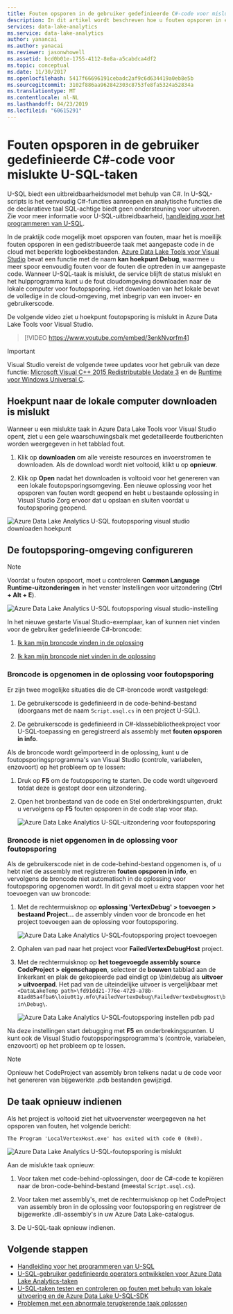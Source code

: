 ```yaml
---
title: Fouten opsporen in de gebruiker gedefinieerde C#-code voor mislukte Azure Data Lake U-SQL-taken
description: In dit artikel wordt beschreven hoe u fouten opsporen in een mislukte hoekpunt van U-SQL met Azure Data Lake Tools voor Visual Studio.
services: data-lake-analytics
ms.service: data-lake-analytics
author: yanancai
ms.author: yanacai
ms.reviewer: jasonwhowell
ms.assetid: bcd0b01e-1755-4112-8e8a-a5cabdca4df2
ms.topic: conceptual
ms.date: 11/30/2017
ms.openlocfilehash: 5417f66696191cebadc2af9c6d634419a0eb8e5b
ms.sourcegitcommit: 3102f886aa962842303c8753fe8fa5324a52834a
ms.translationtype: MT
ms.contentlocale: nl-NL
ms.lasthandoff: 04/23/2019
ms.locfileid: "60615291"
---
```

# <a name="debug-user-defined-c-code-for-failed-u-sql-jobs"></a>Fouten opsporen in de gebruiker gedefinieerde C#-code voor mislukte U-SQL-taken

U-SQL biedt een uitbreidbaarheidsmodel met behulp van C#. In U-SQL-scripts is het eenvoudig C#-functies aanroepen en analytische functies die de declaratieve taal SQL-achtige biedt geen ondersteuning voor uitvoeren. Zie voor meer informatie voor U-SQL-uitbreidbaarheid, [handleiding voor het programmeren van U-SQL](https://docs.microsoft.com/azure/data-lake-analytics/data-lake-analytics-u-sql-programmability-guide#use-user-defined-functions-udf). 

In de praktijk code mogelijk moet opsporen van fouten, maar het is moeilijk fouten opsporen in een gedistribueerde taak met aangepaste code in de cloud met beperkte logboekbestanden. [Azure Data Lake Tools voor Visual Studio](https://aka.ms/adltoolsvs) bevat een functie met de naam **kan hoekpunt Debug**, waarmee u meer spoor eenvoudig fouten voor de fouten die optreden in uw aangepaste code. Wanneer U-SQL-taak is mislukt, de service blijft de status mislukt en het hulpprogramma kunt u de fout cloudomgeving downloaden naar de lokale computer voor foutopsporing. Het downloaden van het lokale bevat de volledige in de cloud-omgeving, met inbegrip van een invoer- en gebruikerscode.

De volgende video ziet u hoekpunt foutopsporing is mislukt in Azure Data Lake Tools voor Visual Studio.

> [!VIDEO https://www.youtube.com/embed/3enkNvprfm4]
>

> [!IMPORTANT]
> Visual Studio vereist de volgende twee updates voor het gebruik van deze functie: [Microsoft Visual C++ 2015 Redistributable Update 3](https://www.microsoft.com/en-us/download/details.aspx?id=53840) en de [Runtime voor Windows Universal C](https://www.microsoft.com/download/details.aspx?id=50410).
>

## <a name="download-failed-vertex-to-local-machine"></a>Hoekpunt naar de lokale computer downloaden is mislukt

Wanneer u een mislukte taak in Azure Data Lake Tools voor Visual Studio opent, ziet u een gele waarschuwingsbalk met gedetailleerde foutberichten worden weergegeven in het tabblad fout.

1. Klik op **downloaden** om alle vereiste resources en invoerstromen te downloaden. Als de download wordt niet voltooid, klikt u op **opnieuw**.

2. Klik op **Open** nadat het downloaden is voltooid voor het genereren van een lokale foutopsporingsomgeving. Een nieuwe oplossing voor het opsporen van fouten wordt geopend en hebt u bestaande oplossing in Visual Studio Zorg ervoor dat u opslaan en sluiten voordat u foutopsporing geopend.

![Azure Data Lake Analytics U-SQL foutopsporing visual studio downloaden hoekpunt](./media/data-lake-analytics-debug-u-sql-jobs/data-lake-analytics-download-vertex.png)

## <a name="configure-the-debugging-environment"></a>De foutopsporing-omgeving configureren

> [!NOTE]
> Voordat u fouten opspoort, moet u controleren **Common Language Runtime-uitzonderingen** in het venster Instellingen voor uitzondering (**Ctrl + Alt + E**).

![Azure Data Lake Analytics U-SQL foutopsporing visual studio-instelling](./media/data-lake-analytics-debug-u-sql-jobs/data-lake-analytics-clr-exception-setting.png)

In het nieuwe gestarte Visual Studio-exemplaar, kan of kunnen niet vinden voor de gebruiker gedefinieerde C#-broncode:

1. [Ik kan mijn broncode vinden in de oplossing](#source-code-is-included-in-debugging-solution)

2. [Ik kan mijn broncode niet vinden in de oplossing](#source-code-is-not-included-in-debugging-solution)

### <a name="source-code-is-included-in-debugging-solution"></a>Broncode is opgenomen in de oplossing voor foutopsporing

Er zijn twee mogelijke situaties die de C#-broncode wordt vastgelegd:

1. De gebruikerscode is gedefinieerd in de code-behind-bestand (doorgaans met de naam `Script.usql.cs` in een project U-SQL).

2. De gebruikerscode is gedefinieerd in C#-klassebibliotheekproject voor U-SQL-toepassing en geregistreerd als assembly met **fouten opsporen in info**.

Als de broncode wordt geïmporteerd in de oplossing, kunt u de foutopsporingsprogramma's van Visual Studio (controle, variabelen, enzovoort) op het probleem op te lossen:

1. Druk op **F5** om de foutopsporing te starten. De code wordt uitgevoerd totdat deze is gestopt door een uitzondering.

2. Open het bronbestand van de code en Stel onderbrekingspunten, drukt u vervolgens op **F5** fouten opsporen in de code stap voor stap.

    ![Azure Data Lake Analytics U-SQL-uitzondering voor foutopsporing](./media/data-lake-analytics-debug-u-sql-jobs/data-lake-analytics-debug-exception.png)

### <a name="source-code-is-not-included-in-debugging-solution"></a>Broncode is niet opgenomen in de oplossing voor foutopsporing

Als de gebruikerscode niet in de code-behind-bestand opgenomen is, of u hebt niet de assembly met registreren **fouten opsporen in info**, en vervolgens de broncode niet automatisch in de oplossing voor foutopsporing opgenomen wordt. In dit geval moet u extra stappen voor het toevoegen van uw broncode:

1. Met de rechtermuisknop op **oplossing 'VertexDebug' > toevoegen > bestaand Project...**  de assembly vinden voor de broncode en het project toevoegen aan de oplossing voor foutopsporing.

    ![Azure Data Lake Analytics U-SQL-foutopsporing project toevoegen](./media/data-lake-analytics-debug-u-sql-jobs/data-lake-analytics-add-project-to-debug-solution.png)

2. Ophalen van pad naar het project voor **FailedVertexDebugHost** project. 

3. Met de rechtermuisknop op **het toegevoegde assembly source CodeProject > eigenschappen**, selecteer de **bouwen** tabblad aan de linkerkant en plak de gekopieerde pad eindigt op \bin\debug als **uitvoer > uitvoerpad**. Het pad van de uiteindelijke uitvoer is vergelijkbaar met `<DataLakeTemp path>\fd91dd21-776e-4729-a78b-81ad85a4fba6\loiu0t1y.mfo\FailedVertexDebug\FailedVertexDebugHost\bin\Debug\`.

    ![Azure Data Lake Analytics U-SQL-foutopsporing instellen pdb pad](./media/data-lake-analytics-debug-u-sql-jobs/data-lake-analytics-set-pdb-path.png)

Na deze instellingen start debugging met **F5** en onderbrekingspunten. U kunt ook de Visual Studio foutopsporingsprogramma's (controle, variabelen, enzovoort) op het probleem op te lossen.

> [!NOTE]
> Opnieuw het CodeProject van assembly bron telkens nadat u de code voor het genereren van bijgewerkte .pdb bestanden gewijzigd.

## <a name="resubmit-the-job"></a>De taak opnieuw indienen

Als het project is voltooid ziet het uitvoervenster weergegeven na het opsporen van fouten, het volgende bericht:

    The Program 'LocalVertexHost.exe' has exited with code 0 (0x0).

![Azure Data Lake Analytics U-SQL-foutopsporing is mislukt](./media/data-lake-analytics-debug-u-sql-jobs/data-lake-analytics-debug-succeed.png)

Aan de mislukte taak opnieuw:

1. Voor taken met code-behind-oplossingen, door de C#-code te kopiëren naar de bron-code-behind-bestand (meestal `Script.usql.cs`).

2. Voor taken met assembly's, met de rechtermuisknop op het CodeProject van assembly bron in de oplossing voor foutopsporing en registreer de bijgewerkte .dll-assembly's in uw Azure Data Lake-catalogus.

3. De U-SQL-taak opnieuw indienen.

## <a name="next-steps"></a>Volgende stappen

- [Handleiding voor het programmeren van U-SQL](data-lake-analytics-u-sql-programmability-guide.md)
- [U-SQL-gebruiker gedefinieerde operators ontwikkelen voor Azure Data Lake Analytics-taken](data-lake-analytics-u-sql-develop-user-defined-operators.md)
- [U-SQL-taken testen en controleren op fouten met behulp van lokale uitvoering en de Azure Data Lake U-SQL-SDK](data-lake-analytics-data-lake-tools-local-run.md)
- [Problemen met een abnormale terugkerende taak oplossen](data-lake-analytics-data-lake-tools-debug-recurring-job.md)
